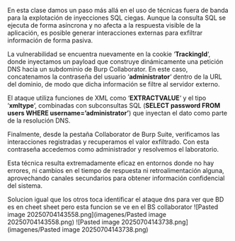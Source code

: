 En esta clase damos un paso más allá en el uso de técnicas fuera de banda para la explotación de inyecciones SQL ciegas. Aunque la consulta SQL se ejecuta de forma asíncrona y no afecta a la respuesta visible de la aplicación, es posible generar interacciones externas para exfiltrar información de forma pasiva.

La vulnerabilidad se encuentra nuevamente en la cookie ‘**TrackingId**‘, donde inyectamos un payload que construye dinámicamente una petición DNS hacia un subdominio de Burp Collaborator. En este caso, concatenamos la contraseña del usuario ‘**administrator**‘ dentro de la URL del dominio, de modo que dicha información se filtre al servidor externo.

El ataque utiliza funciones de XML como ‘**EXTRACTVALUE**‘ y el tipo ‘**xmltype**‘, combinadas con subconsultas SQL (**SELECT password FROM users WHERE username=’administrator’**) que inyectan el dato como parte de la resolución DNS.

Finalmente, desde la pestaña Collaborator de Burp Suite, verificamos las interacciones registradas y recuperamos el valor exfiltrado. Con esta contraseña accedemos como administrador y resolvemos el laboratorio.

Esta técnica resulta extremadamente eficaz en entornos donde no hay errores, ni cambios en el tiempo de respuesta ni retroalimentación alguna, aprovechando canales secundarios para obtener información confidencial del sistema.

Solucion
igual que los otros toca identificar el ataque dns para ver que BD es en cheet sheet pero esta funcion se ve en el BS collaborator
![Pasted image 20250704143558.png](imagenes/Pasted image 20250704143558.png)
![Pasted image 20250704143738.png](imagenes/Pasted image 20250704143738.png)

